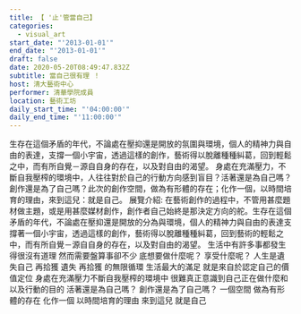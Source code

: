 ```yaml
---
title: 【 '止'管當自己】
categories:
  - visual_art
start_date: "'2013-01-01'"
end_date: "'2013-01-01'"
draft: false
date: 2020-05-20T08:49:47.832Z
subtitle: 當自己很有理 ！
host: 清大藝術中心
performer: 清華學院成員
location: 藝術工坊
daily_start_time: "'04:00:00'"
daily_end_time: "'11:00:00'"
---
```


生存在這個矛盾的年代，不論處在壓抑還是開放的氛圍與環境，個人的精神力與自由的表達，支撐一個小宇宙，透過這樣的創作，藝術得以脫離種種糾葛，回到輕鬆之中，而有所自覺－源自自身的存在，以及對自由的渴望。 身處在充滿壓力，不斷自我壓榨的環境中，人往往對於自己的行動方向感到盲目？活著還是為自己嗎？創作還是為了自己嗎？此次的創作空間，做為有形體的存在；化作一個，以時間培育的理由，來到這兒：就是自己。 展覽介紹: 在藝術創作的過程中，不管用甚麼題材做主題，或是用甚麼媒材創作，創作者自己始終是那決定方向的舵。生存在這個矛盾的年代，不論處在壓抑還是開放的分為與環境，個人的精神力與自由的表達支撐著一個小宇宙，透過這樣的創作，藝術得以脫離種種糾葛，回到藝術的輕鬆之中，而有所自覺－源自自身的存在，以及對自由的渴望。 生活中有許多事都發生得很沒有道理 然而需要盤算事卻不少 底想要做什麼呢？ 享受什麼呢？ 人生是遺失自己 再拾獲 遺失 再拾獲 的無限循環 生活最大的滿足 就是來自於認定自己的價值定位 身處在充滿壓力不斷自我壓榨的環境中 很難真正意識到自己正在做什麼和以及行動的目的 活著還是為自己嗎？ 創作還是為了自己嗎？ 一個空間 做為有形體的存在 化作一個 以時間培育的理由 來到這兒 就是自己